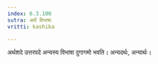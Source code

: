 ```yaml
---
index: 6.3.100
sutra: अर्थे विभाषा
vritti: kashika

---
```

अर्थशदे उत्तरपदे अन्यस्य विभाषा दुगागमो भवति। अन्यदर्थः, अन्यार्थः।